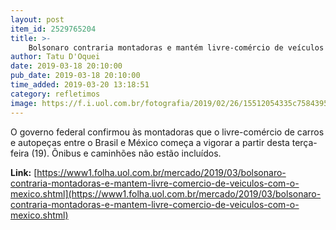 ```yaml
---
layout: post
item_id: 2529765204
title: >-
    Bolsonaro contraria montadoras e mantém livre-comércio de veículos com o México
author: Tatu D'Oquei
date: 2019-03-18 20:10:00
pub_date: 2019-03-18 20:10:00
time_added: 2019-03-20 13:18:51
category: refletimos
image: https://f.i.uol.com.br/fotografia/2019/02/26/15512054335c75843950785_1551205433_3x2_rt.jpg
---
```


O governo federal confirmou às montadoras que o livre-comércio de carros e autopeças entre o Brasil e México começa a vigorar a partir desta terça-feira (19). Ônibus e caminhões não estão incluídos.

**Link:** [https://www1.folha.uol.com.br/mercado/2019/03/bolsonaro-contraria-montadoras-e-mantem-livre-comercio-de-veiculos-com-o-mexico.shtml](https://www1.folha.uol.com.br/mercado/2019/03/bolsonaro-contraria-montadoras-e-mantem-livre-comercio-de-veiculos-com-o-mexico.shtml)

